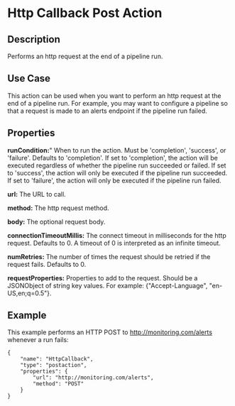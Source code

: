 # Http Callback Post Action


Description
-----------
Performs an http request at the end of a pipeline run.


Use Case
--------
This action can be used when you want to perform an http request at the end of a pipeline run.
For example, you may want to configure a pipeline so that a request is made to an alerts endpoint
if the pipeline run failed.


Properties
----------
**runCondition:**" When to run the action. Must be 'completion', 'success', or 'failure'. Defaults to 'completion'.
If set to 'completion', the action will be executed regardless of whether the pipeline run succeeded or failed.
If set to 'success', the action will only be executed if the pipeline run succeeded.
If set to 'failure', the action will only be executed if the pipeline run failed.

**url:** The URL to call.

**method:** The http request method.

**body:** The optional request body.

**connectionTimeoutMillis:** The connect timeout in milliseconds for the http request. Defaults to 0.
A timeout of 0 is interpreted as an infinite timeout.

**numRetries:** The number of times the request should be retried if the request fails. Defaults to 0.

**requestProperties:** Properties to add to the request. Should be a JSONObject of string key values.
For example: {\"Accept-Language\", \"en-US,en;q=0.5\"}.

Example
-------
This example performs an HTTP POST to http://monitoring.com/alerts whenever a run fails:

    {
        "name": "HttpCallback",
        "type": "postaction",
        "properties": {
            "url": "http://monitoring.com/alerts",
            "method": "POST"
        }
    }
